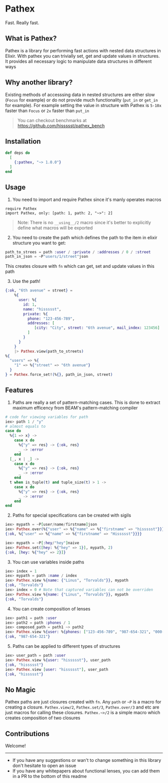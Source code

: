 # Pathex

Fast. Really fast.

## What is Pathex?

Pathex is a library for performing fast actions with nested data structures in Elixir.
With pathex you can trivially set, get and update values in structures.
It provides all necessary logic to manipulate data structures in different ways

## Why another library?

Existing methods of accesssing data in nested structures are either slow (`Focus` for example)
or do not provide much functionality (`put_in` or `get_in` for example).
For example setting the value in structure with Pathex is `5-10x` faster than `Focus` or `2x` faster than `put_in`

> You can checkout benchmarks at https://github.com/hissssst/pathex_bench

## Installation

```elixir
def deps do
  [
    {:pathex, "~> 1.0.0"}
  ]
end
```

## Usage

1. You need to import and require Pathex since it's manly operates macros
```
require Pathex
import Pathex, only: [path: 1, path: 2, "~>": 2]
```

> Note:
> There is no `__using__/2` macro since it's better to explicitly define what macros will be exported

2. You need to create the path which defines the path to the item in elixir structure you want to get:
```elixir
path_to_strees = path :user / :private / :addresses / 0 / :street
path_in_json = ~P"users/1/street"json
```
This creates closure with `fn` which can get, set and update values in this path

3. Use the path!
```elixir
{:ok, "6th avenue" = street} =
    %{
      user: %{
        id: 1,
        name: "hissssst",
        private: %{
          phone: "123-456-789",
          addresses: [
             [city: "City", street: "6th avenue", mail_index: 123456]
          ]
        }
      }
    }
    |> Pathex.view(path_to_streets)
%{
  "users" => %{
    "1" => %{"street" => "6th avenue"}
  }
} = Pathex.force_set!(%{}, path_in_json, street)
```

## Features

1. Paths are really a set of pattern-matching cases. This is done to extract maximum efficency from BEAM's pattern-matching compiler
```elixir
# code for viewing variables for path
iex> path 1 / "y"
# almost equals to
case do
  %{1 => x} ->
    case x do
      %{"y" => res} -> {:ok, res}
      _ -> :error
    end
  [_, x | _] ->
    case x do
      %{"y" => res} -> {:ok, res}
      _ -> :error
    end
  t when is_tuple(t) and tuple_size(t) > 1 ->
    case x do
      %{"y" => res} -> {:ok, res}
      _ -> :error
    end
end
```
2. Paths for special specifications can be created with sigils
```elixir
iex> mypath = ~P[user/name/firstname]json
iex> Pathex.over(%{"user" => %{"name" => %{"firstname" => "hissssst"}}}, mypath, &String.capitalize/1)
{:ok, %{"user" => %{"name" => %{"firstname" => "Hissssst"}}}}
```
```elixir
iex> mypath = ~P[:hey/"hey"]naive
iex> Pathex.set([hey: %{"hey" => 1}], mypath, 2)
{:ok, [hey: %{"hey" => 2}]}
```
3. You can use variables inside paths
```elixir
iex> index = 1
iex> mypath = path :name / index
iex> Pathex.view %{name: {"Linus", "Torvalds"}}, mypath
{:ok, "Torvalds"}
iex> index = 0 # Note that captured variables can not be overriden
iex> Pathex.view %{name: {"Linus", "Torvalds"}}, mypath
{:ok, "Torvalds"}
```
4. You can create composition of lenses
```elixir
iex> path1 = path :user
iex> path2 = path :phones / 1
iex> composed_path = path1 ~> path2
iex> Pathex.view %{user: %{phones: ["123-456-789", "987-654-321", "000-111-222"]}}, composed_path
{:ok, "987-654-321"}
```
5. Paths can be applied to different types of structures
```elixir
iex> user_path = path :user
iex> Pathex.view %{user: "hissssst"}, user_path
{:ok, "hissssst"}
iex> Pathex.view [user: "hissssst"], user_path
{:ok, "hissssst"}
```

## No Magic

Pathex paths are just closures created with `fn`.
Any `path` or `~P` is a macro for creating a closure.
`Pathex.view/2`, `Pathex.set/3`, `Pathex.over/3` and etc are just macros for calling these closures.
`Pathex.~>/2` is a simple macro which creates composition of two closures

## Contributions

Welcome!

---

* If you have any suggestions or wan't to change something in this library don't hesitate to open an issue
* If you have any whitepapers about functional lenses, you can add them in a PR to the bottom of this readme
